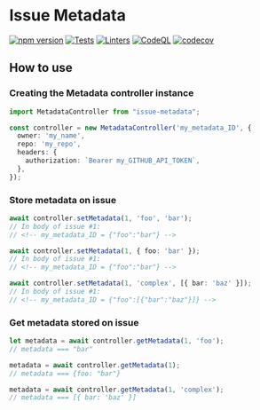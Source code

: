 # Issue Metadata

[![npm version][npm-status]][npm] [![Tests][test-status]][test] [![Linters][lint-status]][lint] [![CodeQL][codeql-status]][codeql] [![codecov][codecov-status]][codecov]

[npm]: https://www.npmjs.com/package/issue-metadata
[npm-status]: https://badgen.net/npm/v/issue-metadata

[test]: https://github.com/redhat-plumbers-in-action/issue-metadata/actions/workflows/tests.yml
[test-status]: https://github.com/redhat-plumbers-in-action/issue-metadata/actions/workflows/test.yml/badge.svg

[lint]: https://github.com/redhat-plumbers-in-action/issue-metadata/actions/workflows/lint.yml
[lint-status]: https://github.com/redhat-plumbers-in-action/issue-metadata/actions/workflows/lint.yml/badge.svg

[codeql]: https://github.com/redhat-plumbers-in-action/issue-metadata/actions/workflows/codeql-analysis.yml
[codeql-status]: https://github.com/redhat-plumbers-in-action/issue-metadata/actions/workflows/codeql.yml/badge.svg

[codecov]: https://app.codecov.io/gh/redhat-plumbers-in-action/issue-metadata
[codecov-status]: https://codecov.io/gh/redhat-plumbers-in-action/issue-metadata/branch/main/graph/badge.svg?token=6wUQKlQeYt

## How to use

### Creating the Metadata controller instance

```typescript
import MetadataController from "issue-metadata";

const controller = new MetadataController('my_metadata_ID', {
  owner: 'my_name',
  repo: 'my_repo',
  headers: {
    authorization: `Bearer my_GITHUB_API_TOKEN`,
  },
});
```

### Store metadata on issue

```typescript
await controller.setMetadata(1, 'foo', 'bar');
// In body of issue #1:
// <!-- my_metadata_ID = {"foo":"bar"} -->

await controller.setMetadata(1, { foo: 'bar' });
// In body of issue #1:
// <!-- my_metadata_ID = {"foo":"bar"} -->

await controller.setMetadata(1, 'complex', [{ bar: 'baz' }]);
// In body of issue #1:
// <!-- my_metadata_ID = {"foo":[{"bar":"baz"}]} -->
```

### Get metadata stored on issue

```typescript
let metadata = await controller.getMetadata(1, 'foo');
// metadata === "bar"

metadata = await controller.getMetadata(1);
// metadata === {foo: "bar"}

metadata = await controller.getMetadata(1, 'complex');
// metadata === [{ bar: 'baz' }]
```
